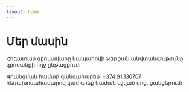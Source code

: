 ```yaml
---
layout: home
---
```


# Մեր մասին

Հոգատար զբոսավարը կապահովի Ձեր շան անվտանգությունը զբոսանքի ողջ ընթացքում։

Գրանցման համար զանգահարեք՝ <a href="tel:+374 91 130707">+374 91 130707</a> հեռախոսահամարով կամ գրեք նամակ նշված սոց. ցանցերում։
